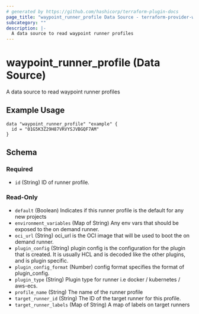 ```yaml
---
# generated by https://github.com/hashicorp/terraform-plugin-docs
page_title: "waypoint_runner_profile Data Source - terraform-provider-waypoint"
subcategory: ""
description: |-
  A data source to read waypoint runner profiles
---
```


# waypoint_runner_profile (Data Source)

A data source to read waypoint runner profiles

## Example Usage

```hcl
data "waypoint_runner_profile" "example" {
  id = "01G5K3Z29H87VRVYSJVBGQF7AM"
}
```

<!-- schema generated by tfplugindocs -->
## Schema

### Required

- `id` (String) ID of runner profile.

### Read-Only

- `default` (Boolean) Indicates if this runner profile is the default for any new projects
- `environment_variables` (Map of String) Any env vars that should be exposed to the on demand runner.
- `oci_url` (String) oci_url is the OCI image that will be used to boot the on demand runner.
- `plugin_config` (String) plugin config is the configuration for the plugin that is created. It is usually HCL and is decoded like the other plugins, and is plugin specific.
- `plugin_config_format` (Number) config format specifies the format of plugin_config.
- `plugin_type` (String) Plugin type for runner i.e docker / kubernetes / aws-ecs.
- `profile_name` (String) The name of the runner profile
- `target_runner_id` (String) The ID of the target runner for this profile.
- `target_runner_labels` (Map of String) A map of labels on target runners


